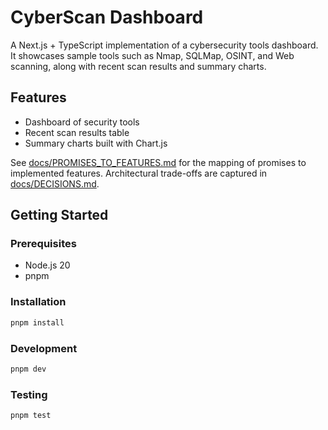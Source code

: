 # CyberScan Dashboard

A Next.js + TypeScript implementation of a cybersecurity tools dashboard. It showcases sample tools such as Nmap, SQLMap, OSINT, and Web scanning, along with recent scan results and summary charts.

## Features

- Dashboard of security tools
- Recent scan results table
- Summary charts built with Chart.js

See [docs/PROMISES_TO_FEATURES.md](docs/PROMISES_TO_FEATURES.md) for the mapping of promises to implemented features. Architectural trade-offs are captured in [docs/DECISIONS.md](docs/DECISIONS.md).

## Getting Started

### Prerequisites
- Node.js 20
- pnpm

### Installation
```sh
pnpm install
```

### Development
```sh
pnpm dev
```

### Testing
```sh
pnpm test
```
